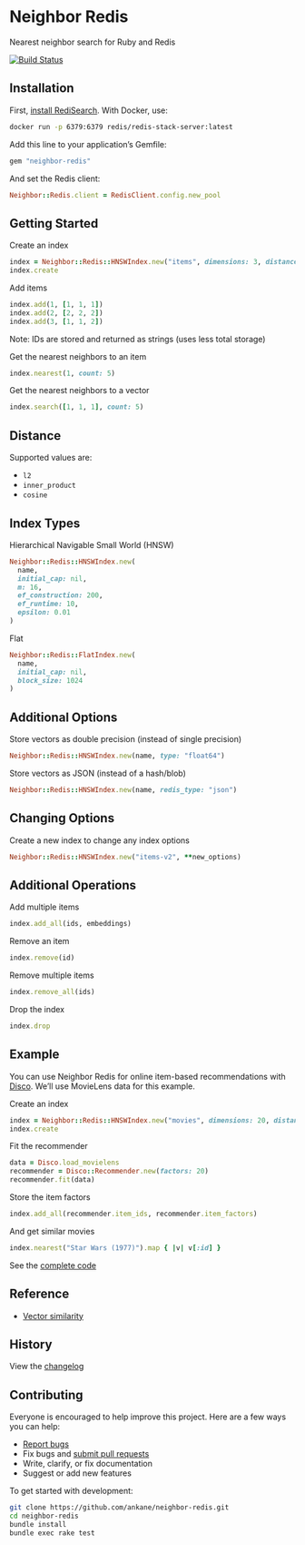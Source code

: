 # Neighbor Redis

Nearest neighbor search for Ruby and Redis

[![Build Status](https://github.com/ankane/neighbor-redis/workflows/build/badge.svg?branch=master)](https://github.com/ankane/neighbor-redis/actions)

## Installation

First, [install RediSearch](https://redis.io/docs/stack/search/quick_start/). With Docker, use:

```sh
docker run -p 6379:6379 redis/redis-stack-server:latest
```

Add this line to your application’s Gemfile:

```ruby
gem "neighbor-redis"
```

And set the Redis client:

```ruby
Neighbor::Redis.client = RedisClient.config.new_pool
```

## Getting Started

Create an index

```ruby
index = Neighbor::Redis::HNSWIndex.new("items", dimensions: 3, distance: "l2")
index.create
```

Add items

```ruby
index.add(1, [1, 1, 1])
index.add(2, [2, 2, 2])
index.add(3, [1, 1, 2])
```

Note: IDs are stored and returned as strings (uses less total storage)

Get the nearest neighbors to an item

```ruby
index.nearest(1, count: 5)
```

Get the nearest neighbors to a vector

```ruby
index.search([1, 1, 1], count: 5)
```

## Distance

Supported values are:

- `l2`
- `inner_product`
- `cosine`

## Index Types

Hierarchical Navigable Small World (HNSW)

```ruby
Neighbor::Redis::HNSWIndex.new(
  name,
  initial_cap: nil,
  m: 16,
  ef_construction: 200,
  ef_runtime: 10,
  epsilon: 0.01
)
```

Flat

```ruby
Neighbor::Redis::FlatIndex.new(
  name,
  initial_cap: nil,
  block_size: 1024
)
```

## Additional Options

Store vectors as double precision (instead of single precision)

```ruby
Neighbor::Redis::HNSWIndex.new(name, type: "float64")
```

Store vectors as JSON (instead of a hash/blob)

```ruby
Neighbor::Redis::HNSWIndex.new(name, redis_type: "json")
```

## Changing Options

Create a new index to change any index options

```ruby
Neighbor::Redis::HNSWIndex.new("items-v2", **new_options)
```

## Additional Operations

Add multiple items

```ruby
index.add_all(ids, embeddings)
```

Remove an item

```ruby
index.remove(id)
```

Remove multiple items

```ruby
index.remove_all(ids)
```

Drop the index

```ruby
index.drop
```

## Example

You can use Neighbor Redis for online item-based recommendations with [Disco](https://github.com/ankane/disco). We’ll use MovieLens data for this example.

Create an index

```ruby
index = Neighbor::Redis::HNSWIndex.new("movies", dimensions: 20, distance: "cosine")
index.create
```

Fit the recommender

```ruby
data = Disco.load_movielens
recommender = Disco::Recommender.new(factors: 20)
recommender.fit(data)
```

Store the item factors

```ruby
index.add_all(recommender.item_ids, recommender.item_factors)
```

And get similar movies

```ruby
index.nearest("Star Wars (1977)").map { |v| v[:id] }
```

See the [complete code](examples/disco_item_recs.rb)

## Reference

- [Vector similarity](https://redis.io/docs/stack/search/reference/vectors/)

## History

View the [changelog](CHANGELOG.md)

## Contributing

Everyone is encouraged to help improve this project. Here are a few ways you can help:

- [Report bugs](https://github.com/ankane/neighbor-redis/issues)
- Fix bugs and [submit pull requests](https://github.com/ankane/neighbor-redis/pulls)
- Write, clarify, or fix documentation
- Suggest or add new features

To get started with development:

```sh
git clone https://github.com/ankane/neighbor-redis.git
cd neighbor-redis
bundle install
bundle exec rake test
```
